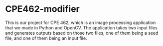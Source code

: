 # CPE462-modifier
This is our project for CPE 462, which is an image processing application that we made in Python and OpenCV. The application takes two input files and generates outputs based on those two files, one of them being a seed file, and one of them being an input file.
